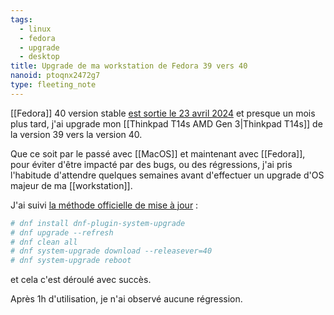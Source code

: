 ```yaml
---
tags:
  - linux
  - fedora
  - upgrade
  - desktop
title: Upgrade de ma workstation de Fedora 39 vers 40
nanoid: ptoqnx2472g7
type: fleeting_note
---
```

[[Fedora]] 40 version stable [est sortie le 23 avril 2024](https://linuxfr.org/news/fedora-linux-40-est-de-sortie-avec-un-nouveau-gnome-et-kde-plasma) et presque un mois plus tard, j'ai upgrade mon [[Thinkpad T14s AMD Gen 3|Thinkpad T14s]] de la version 39 vers la version 40.

Que ce soit par le passé avec [[MacOS]] et maintenant avec [[Fedora]], pour éviter d'être impacté par des bugs, ou des régressions, j'ai pris l'habitude d'attendre quelques semaines avant d'effectuer un upgrade d'OS majeur de ma [[workstation]].

J'ai suivi [la méthode officielle de mise à jour](https://doc.fedora-fr.org/wiki/Mise_%C3%A0_niveau_de_Fedora#M%C3%A9thode_officielle) :

```sh
# dnf install dnf-plugin-system-upgrade
# dnf upgrade --refresh
# dnf clean all
# dnf system-upgrade download --releasever=40
# dnf system-upgrade reboot
```

et cela c'est déroulé avec succès.

Après 1h d'utilisation, je n'ai observé aucune régression.
